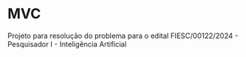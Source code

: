 # MVC
Projeto para resolução do problema para o edital FIESC/00122/2024 - Pesquisador I - Inteligência Artificial
